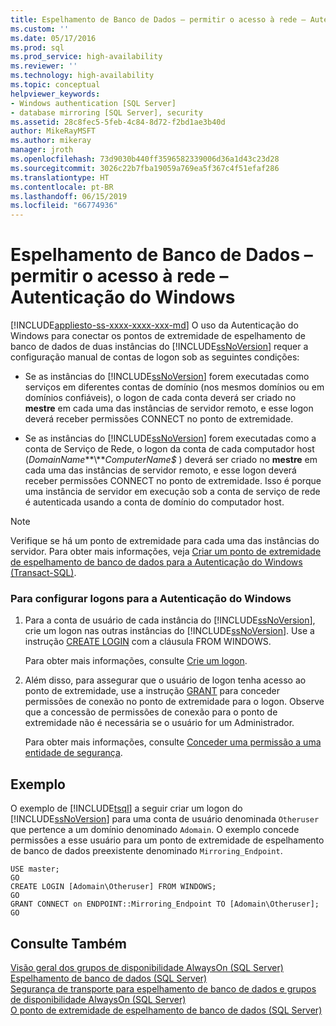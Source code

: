 ```yaml
---
title: Espelhamento de Banco de Dados – permitir o acesso à rede – Autenticação do Windows | Microsoft Docs
ms.custom: ''
ms.date: 05/17/2016
ms.prod: sql
ms.prod_service: high-availability
ms.reviewer: ''
ms.technology: high-availability
ms.topic: conceptual
helpviewer_keywords:
- Windows authentication [SQL Server]
- database mirroring [SQL Server], security
ms.assetid: 28c8fec5-5feb-4c84-8d72-f2bd1ae3b40d
author: MikeRayMSFT
ms.author: mikeray
manager: jroth
ms.openlocfilehash: 73d9030b440ff3596582339006d36a1d43c23d28
ms.sourcegitcommit: 3026c22b7fba19059a769ea5f367c4f51efaf286
ms.translationtype: HT
ms.contentlocale: pt-BR
ms.lasthandoff: 06/15/2019
ms.locfileid: "66774936"
---
```

# <a name="database-mirroring---allow-network-access---windows-authentication"></a>Espelhamento de Banco de Dados – permitir o acesso à rede – Autenticação do Windows
[!INCLUDE[appliesto-ss-xxxx-xxxx-xxx-md](../../includes/appliesto-ss-xxxx-xxxx-xxx-md.md)]
  O uso da Autenticação do Windows para conectar os pontos de extremidade de espelhamento de banco de dados de duas instâncias do [!INCLUDE[ssNoVersion](../../includes/ssnoversion-md.md)] requer a configuração manual de contas de logon sob as seguintes condições:  
  
-   Se as instâncias do [!INCLUDE[ssNoVersion](../../includes/ssnoversion-md.md)] forem executadas como serviços em diferentes contas de domínio (nos mesmos domínios ou em domínios confiáveis), o logon de cada conta deverá ser criado no **mestre** em cada uma das instâncias de servidor remoto, e esse logon deverá receber permissões CONNECT no ponto de extremidade.  
  
-   Se as instâncias do [!INCLUDE[ssNoVersion](../../includes/ssnoversion-md.md)] forem executadas como a conta de Serviço de Rede, o logon da conta de cada computador host (*DomainName***\\***ComputerName$* ) deverá ser criado no **mestre** em cada uma das instâncias de servidor remoto, e esse logon deverá receber permissões CONNECT no ponto de extremidade. Isso é porque uma instância de servidor em execução sob a conta de serviço de rede é autenticada usando a conta de domínio do computador host.  
  
> [!NOTE]  
>  Verifique se há um ponto de extremidade para cada uma das instâncias do servidor. Para obter mais informações, veja [Criar um ponto de extremidade de espelhamento de banco de dados para a Autenticação do Windows &#40;Transact-SQL&#41;](../../database-engine/database-mirroring/create-a-database-mirroring-endpoint-for-windows-authentication-transact-sql.md).  
  
### <a name="to-configure-logins-for-windows-authentication"></a>Para configurar logons para a Autenticação do Windows  
  
1.  Para a conta de usuário de cada instância do [!INCLUDE[ssNoVersion](../../includes/ssnoversion-md.md)], crie um logon nas outras instâncias do [!INCLUDE[ssNoVersion](../../includes/ssnoversion-md.md)]. Use a instrução [CREATE LOGIN](../../t-sql/statements/create-login-transact-sql.md) com a cláusula FROM WINDOWS.  
  
     Para obter mais informações, consulte [Crie um logon](../../relational-databases/security/authentication-access/create-a-login.md).  
  
2.  Além disso, para assegurar que o usuário de logon tenha acesso ao ponto de extremidade, use a instrução [GRANT](../../t-sql/statements/grant-transact-sql.md) para conceder permissões de conexão no ponto de extremidade para o logon. Observe que a concessão de permissões de conexão para o ponto de extremidade não é necessária se o usuário for um Administrador.  
  
     Para obter mais informações, consulte [Conceder uma permissão a uma entidade de segurança](../../relational-databases/security/authentication-access/grant-a-permission-to-a-principal.md).  
  
## <a name="example"></a>Exemplo  
 O exemplo de [!INCLUDE[tsql](../../includes/tsql-md.md)] a seguir criar um logon do [!INCLUDE[ssNoVersion](../../includes/ssnoversion-md.md)] para uma conta de usuário denominada `Otheruser` que pertence a um domínio denominado `Adomain`. O exemplo concede permissões a esse usuário para um ponto de extremidade de espelhamento de banco de dados preexistente denominado `Mirroring_Endpoint`.  
  
```  
USE master;  
GO  
CREATE LOGIN [Adomain\Otheruser] FROM WINDOWS;  
GO  
GRANT CONNECT on ENDPOINT::Mirroring_Endpoint TO [Adomain\Otheruser];  
GO  
```  
  
## <a name="see-also"></a>Consulte Também  
 [Visão geral dos grupos de disponibilidade AlwaysOn &#40;SQL Server&#41;](../../database-engine/availability-groups/windows/overview-of-always-on-availability-groups-sql-server.md)   
 [Espelhamento de banco de dados &#40;SQL Server&#41;](../../database-engine/database-mirroring/database-mirroring-sql-server.md)   
 [Segurança de transporte para espelhamento de banco de dados e grupos de disponibilidade AlwaysOn &#40;SQL Server&#41;](../../database-engine/database-mirroring/transport-security-database-mirroring-always-on-availability.md)   
 [O ponto de extremidade de espelhamento de banco de dados &#40;SQL Server&#41;](../../database-engine/database-mirroring/the-database-mirroring-endpoint-sql-server.md)  
  
  
